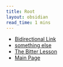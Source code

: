 ```yaml
---
title: Root
layout: obsidian
read_time: 1 mins
---
```

- [Bidirectional Link](/obsidian/bidirectional-link)
- [something else](/obsidian/something-else)
- [The Bitter Lesson](/obsidian/the-bitter-lesson)
- [Main Page](/obsidian/main-page)